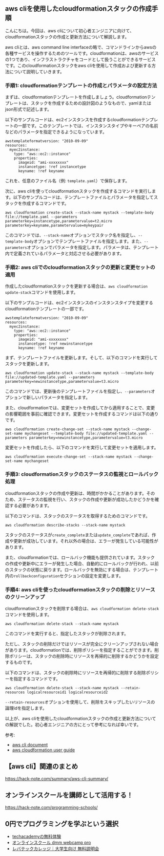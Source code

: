 <!--
title:   【aws cli】cloudformationスタックの作成と更新
tags:    AWS,CLI
id:      3a49269e5da4592f2028
private: false
-->


## aws cliを使用したcloudformationスタックの作成手順

こんにちは。今回は、aws cliについて初心者エンジニアに向けて、cloudformationスタックの作成と更新方法について解説します。

aws cliとは、aws command line interfaceの略で、コマンドラインからawsの各種サービスを操作するためのツールです。cloudformationは、awsのサービスの1つであり、インフラストラクチャをコードとして扱うことができるサービスです。このcloudformationスタックをaws cliを使用して作成および更新する方法について説明していきます。

### 手順1: cloudformationテンプレートの作成とパラメータの設定方法

まずは、cloudformationテンプレートを作成しましょう。cloudformationテンプレートは、スタックを作成するための設計図のようなもので、yamlまたはjson形式で記述します。

以下のサンプルコードは、ec2インスタンスを作成するcloudformationテンプレートの一部です。このテンプレートでは、インスタンスタイプやキーペアの名前などのパラメータを指定できるようになっています。

```
awstemplateformatversion: "2010-09-09"
resources:
  myec2instance:
    type: "aws::ec2::instance"
    properties:
      imageid: "ami-xxxxxxxx"
      instancetype: !ref instancetype
      keyname: !ref keyname
```

これを、任意のファイル名（例: `template.yaml`）で保存します。

次に、aws cliを使ってcloudformationスタックを作成するコマンドを実行します。以下のサンプルコードは、テンプレートファイルとパラメータを指定してスタックを作成するコマンドです。

```
aws cloudformation create-stack --stack-name mystack --template-body file://template.yaml --parameters parameterkey=instancetype,parametervalue=t2.micro parameterkey=keyname,parametervalue=mykeypair
```

このコマンドでは、`--stack-name`オプションでスタック名を指定し、`--template-body`オプションでテンプレートファイルを指定します。また、`--parameters`オプションでパラメータを指定します。パラメータは、テンプレート内で定義されているパラメータと対応させる必要があります。

### 手順2: aws cliでのcloudformationスタックの更新と変更セットの適用

作成したcloudformationスタックを更新する場合は、`aws cloudformation update-stack`コマンドを使用します。

以下のサンプルコードは、ec2インスタンスのインスタンスタイプを変更するcloudformationテンプレートの一部です。

```
awstemplateformatversion: "2010-09-09"
resources:
  myec2instance:
    type: "aws::ec2::instance"
    properties:
      imageid: "ami-xxxxxxxx"
      instancetype: !ref newinstancetype
      keyname: !ref keyname
```

まず、テンプレートファイルを更新します。そして、以下のコマンドを実行してスタックを更新します。

```
aws cloudformation update-stack --stack-name mystack --template-body file://updated-template.yaml --parameters parameterkey=newinstancetype,parametervalue=t3.micro
```

このコマンドでは、更新後のテンプレートファイルを指定し、`--parameters`オプションで新しいパラメータを指定します。

また、cloudformationでは、変更セットを作成してから適用することで、変更の影響範囲を事前に確認できます。変更セットを作成するコマンドは以下の通りです。

```
aws cloudformation create-change-set --stack-name mystack --change-set-name mychangeset --template-body file://updated-template.yaml --parameters parameterkey=newinstancetype,parametervalue=t3.micro
```

変更セットを作成したら、以下のコマンドを実行して変更セットを適用します。

```
aws cloudformation execute-change-set --stack-name mystack --change-set-name mychangeset
```

### 手順3: cloudformationスタックのステータスの監視とロールバック処理

cloudformationスタックの作成や更新は、時間がかかることがあります。そのため、ステータスの監視を行い、スタックの作成や更新が成功したかどうかを確認する必要があります。

以下のコマンドは、スタックのステータスを取得するためのコマンドです。

```
aws cloudformation describe-stacks --stack-name mystack
```

スタックのステータスが`create_complete`または`update_complete`であれば、作成や更新が成功しています。それ以外の場合は、エラーが発生している可能性があります。

また、cloudformationでは、ロールバック機能も提供されています。スタックの作成や更新中にエラーが発生した場合、自動的にロールバックが行われ、以前のスタックの状態に戻ります。ロールバックを無効にする場合は、テンプレート内の`rollbackconfiguration`セクションの設定を変更します。

### 手順4: aws cliを使ったcloudformationスタックの削除とリソースのクリーンアップ

cloudformationスタックを削除する場合は、`aws cloudformation delete-stack`コマンドを使用します。

```
aws cloudformation delete-stack --stack-name mystack
```

このコマンドを実行すると、指定したスタックが削除されます。

ただし、スタックの削除だけではリソースが完全にクリーンアップされない場合があります。cloudformationでは、削除ポリシーを指定することができます。削除ポリシーは、スタックの削除時にリソースを再帰的に削除するかどうかを設定するものです。

以下のコマンドは、スタックの削除時にリソースを再帰的に削除する削除ポリシーを指定するコマンドです。

```
aws cloudformation delete-stack --stack-name mystack --retain-resources logicalresourceid1 logicalresourceid2
```

`--retain-resources`オプションを使用して、削除をスキップしたいリソースの論理idを指定します。

以上が、aws cliを使用したcloudformationスタックの作成と更新方法についての解説でした。初心者エンジニアの方にとって参考になれば幸いです。

参考:
- [aws cli document](https://awscli.amazonaws.com/v2/documentation/api/latest/index.html)
- [aws cloudformation user guide](https://docs.aws.amazon.com/cli/latest/reference/cloudformation/index.html)



## 【aws cli】関連のまとめ
https://hack-note.com/summary/aws-cli-summary/



## オンラインスクールを講師として活用する！
https://hack-note.com/programming-schools/



## 0円でプログラミングを学ぶという選択
- [techacademyの無料体験](//af.moshimo.com/af/c/click?a_id=2612475&amp;p_id=1555&amp;pc_id=2816&amp;pl_id=22706&amp;url=https%3a%2f%2ftechacademy.jp%2fhtmlcss-trial%3futm_source%3dmoshimo%26utm_medium%3daffiliate%26utm_campaign%3dtextad)
- [オンラインスクール dmm webcamp pro](//af.moshimo.com/af/c/click?a_id=2612482&amp;p_id=1363&amp;pc_id=2297&amp;pl_id=39999&amp;guid=on)
- [レバテックカレッジ｜大学生向け 無料説明会](//af.moshimo.com/af/c/click?a_id=4071793&p_id=3198&pc_id=7488&pl_id=41848)
